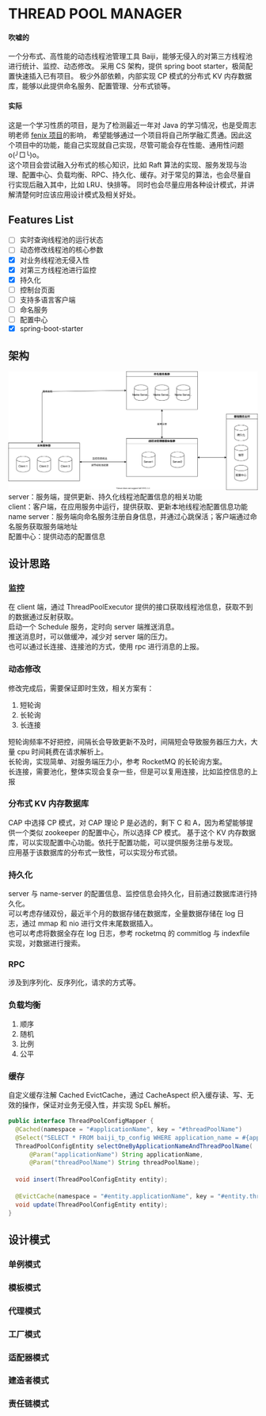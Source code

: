 # THREAD POOL MANAGER
#### 吹嘘的
一个分布式、高性能的动态线程池管理工具 Baiji，能够无侵入的对第三方线程池进行统计、监控、动态修改。
采用 CS 架构，提供 spring boot starter，极简配置快速插入已有项目。
极少外部依赖，内部实现 CP 模式的分布式 KV 内存数据库，能够以此提供命名服务、配置管理、分布式锁等。  

#### 实际
这是一个学习性质的项目，是为了检测最近一年对 Java 的学习情况，也是受周志明老师 [fenix 项目](https://github.com/fenixsoft/awesome-fenix)的影响，
希望能够通过一个项目将自己所学融汇贯通。因此这个项目中的功能，能自己实现就自己实现，尽管可能会存在性能、通用性问题o(╯□╰)o。  
这个项目会尝试融入分布式的核心知识，比如 Raft 算法的实现、服务发现与治理、配置中心、负载均衡、RPC、持久化、缓存。对于常见的算法，也会尽量自行实现后融入其中，比如 LRU、快排等。
同时也会尽量应用各种设计模式，并讲解清楚何时应该应用设计模式及相关好处。  

## Features List
- [ ] 实时查询线程池的运行状态
- [ ] 动态修改线程池的核心参数
- [x] 对业务线程池无侵入性
- [x] 对第三方线程池进行监控
- [x] 持久化
- [ ] 控制台页面
- [ ] 支持多语言客户端
- [ ] 命名服务
- [ ] 配置中心
- [x] spring-boot-starter

## 架构
![架构图](./doc/线程池管理器架构.svg)  
server：服务端，提供更新、持久化线程池配置信息的相关功能  
client：客户端，在应用服务中运行，提供获取、更新本地线程池配置信息功能  
name server：服务端向命名服务注册自身信息，并通过心跳保活；客户端通过命名服务获取服务端地址  
配置中心：提供动态的配置信息  

## 设计思路
### 监控
在 client 端，通过 ThreadPoolExecutor 提供的接口获取线程池信息，获取不到的数据通过反射获取。  
启动一个 Schedule 服务，定时向 server 端推送消息。  
推送消息时，可以做缓冲，减少对 server 端的压力。    
也可以通过长连接、连接池的方式，使用 rpc 进行消息的上报。  

### 动态修改
修改完成后，需要保证即时生效，相关方案有：
1. 短轮询
2. 长轮询
3. 长连接
  
短轮询频率不好把控，间隔长会导致更新不及时，间隔短会导致服务器压力大，大量 cpu 时间耗费在请求解析上。  
长轮询，实现简单、对服务端压力小，参考 RocketMQ 的长轮询方案。  
长连接，需要池化，整体实现会复杂一些，但是可以复用连接，比如监控信息的上报

### 分布式 KV 内存数据库
CAP 中选择 CP 模式，对 CAP 理论 P 是必选的，剩下 C 和 A，因为希望能够提供一个类似 zookeeper 的配置中心，所以选择 CP 模式。
基于这个 KV 内存数据库，可以实现配置中心功能。依托于配置功能，可以提供服务注册与发现。  
应用基于该数据库的分布式一致性，可以实现分布式锁。

### 持久化
server 与 name-server 的配置信息、监控信息会持久化，目前通过数据库进行持久化。  
可以考虑存储双份，最近半个月的数据存储在数据库，全量数据存储在 log 日志，通过 mmap 和 nio 进行文件末尾数据插入。  
也可以考虑将数据全存在 log 日志，参考 rocketmq 的 commitlog 与 indexfile 实现，对数据进行搜索。

### RPC
涉及到序列化、反序列化，请求的方式等。

### 负载均衡
1. 顺序
2. 随机
3. 比例
4. 公平

### 缓存
自定义缓存注解 Cached EvictCache，通过 CacheAspect 织入缓存读、写、无效的操作，保证对业务无侵入性，并实现 SpEL 解析。
```java
public interface ThreadPoolConfigMapper {
  @Cached(namespace = "#applicationName", key = "#threadPoolName")
  @Select("SELECT * FROM baiji_tp_config WHERE application_name = #{applicationName} AND thread_pool_name = #{threadPoolName} LIMIT 0, 1")
  ThreadPoolConfigEntity selectOneByApplicationNameAndThreadPoolName(
      @Param("applicationName") String applicationName,
      @Param("threadPoolName") String threadPoolName);

  void insert(ThreadPoolConfigEntity entity);

  @EvictCache(namespace = "#entity.applicationName", key = "#entity.threadPoolName")
  void update(ThreadPoolConfigEntity entity);
}
```

## 设计模式
### 单例模式

### 模板模式

### 代理模式

### 工厂模式

### 适配器模式

### 建造者模式

### 责任链模式

